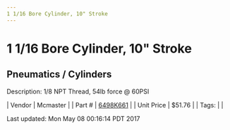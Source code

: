 ```yaml
---
1 1/16 Bore Cylinder, 10" Stroke
---
```

# 1 1/16 Bore Cylinder, 10" Stroke
## Pneumatics / Cylinders
Description: 	1/8 NPT Thread, 54lb force @ 60PSI 

| Vendor | Mcmaster | 
| Part # | [6498K661](https://www.mcmaster.com/#6498K661) | 
| Unit Price | $51.76 | 
| Tags: |  | 

Last updated: Mon May 08 00:16:14 PDT 2017